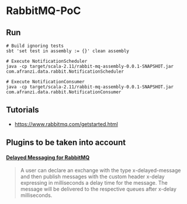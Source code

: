 # RabbitMQ-PoC


## Run

```
# Build ignoring tests
sbt 'set test in assembly := {}' clean assembly

# Execute NotificationScheduler
java -cp target/scala-2.11/rabbit-mq-assembly-0.0.1-SNAPSHOT.jar  com.afranzi.data.rabbit.NotificationScheduler

# Execute NotificationConsumer
java -cp target/scala-2.11/rabbit-mq-assembly-0.0.1-SNAPSHOT.jar  com.afranzi.data.rabbit.NotificationConsumer
```


## Tutorials

- https://www.rabbitmq.com/getstarted.html


## Plugins to be taken into account

#### [Delayed Messaging for RabbitMQ](https://github.com/rabbitmq/rabbitmq-delayed-message-exchange)

> A user can declare an exchange with the type x-delayed-message and then publish messages with the custom header x-delay expressing in milliseconds a delay time for the message. The message will be delivered to the respective queues after x-delay milliseconds.